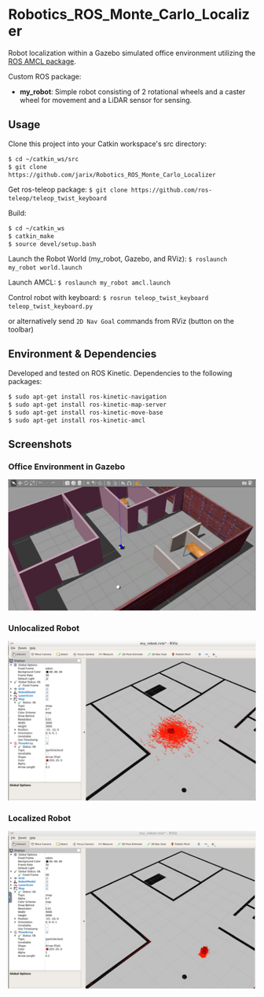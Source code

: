 # Robotics_ROS_Monte_Carlo_Localizer

Robot localization within a Gazebo simulated office environment utilizing the [ROS AMCL package](http://wiki.ros.org/amcl). 

Custom ROS package:
- **my_robot**:  Simple robot consisting of 2 rotational wheels and a caster wheel for movement and a LiDAR sensor for sensing.

## Usage

Clone this project into your Catkin workspace's src directory:
```
$ cd ~/catkin_ws/src
$ git clone https://github.com/jarix/Robotics_ROS_Monte_Carlo_Localizer
```

Get ros-teleop package:
`$ git clone https://github.com/ros-teleop/teleop_twist_keyboard`

Build:
```
$ cd ~/catkin_ws
$ catkin_make
$ source devel/setup.bash
```

Launch the Robot World (my_robot, Gazebo, and RViz):
`$ roslaunch my_robot world.launch`

Launch AMCL:
`$ roslaunch my_robot amcl.launch`

Control robot with keyboard:
`$ rosrun teleop_twist_keyboard teleop_twist_keyboard.py`

or alternatively send `2D Nav Goal` commands from RViz (button on the toolbar)

## Environment & Dependencies

Developed and tested on ROS Kinetic. Dependencies to the following packages:
```
$ sudo apt-get install ros-kinetic-navigation
$ sudo apt-get install ros-kinetic-map-server
$ sudo apt-get install ros-kinetic-move-base
$ sudo apt-get install ros-kinetic-amcl
```

## Screenshots

### Office Environment in Gazebo
![Gazebo office world](./screenshots/gazebo_world.jpg)

### Unlocalized Robot
![Unlocalized Robot](./screenshots/unlocalized_robot.jpg)

### Localized Robot
![Localized Robot](./screenshots/localized_robot.jpg)


